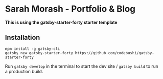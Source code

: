 # Sarah Morash - Portfolio & Blog

**This is using the gatsby-starter-forty starter template**

## Installation

`npm install -g gatsby-cli`
<br/>
`gatsby new gatsby-starter-forty https://github.com/codebushi/gatsby-starter-forty`

Run `gatsby develop` in the terminal to start the dev site / `gatsby build` to run a production build.
